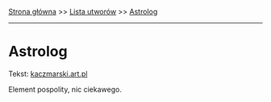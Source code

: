 [Strona główna](../index.md) >> [Lista utworów](../list.md) >> [Astrolog](19.md)

---

# Astrolog

Tekst: [kaczmarski.art.pl](https://www.kaczmarski.art.pl/tworczosc/wiersze/astrolog/)

Element pospolity, nic ciekawego.